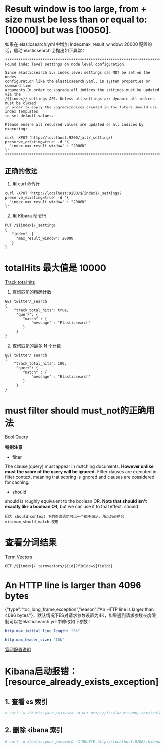 # Result window is too large, from + size must be less than or equal to: [10000] but was [10050].
如果在 elasticsearch.yml 中增加 index.max_result_window: 20000 配置的话，启动 elasticsearch 会抛出如下异常：
```
*************************************************************************************
Found index level settings on node level configuration.

Since elasticsearch 5.x index level settings can NOT be set on the nodes 
configuration like the elasticsearch.yaml, in system properties or command line 
arguments.In order to upgrade all indices the settings must be updated via the 
/${index}/_settings API. Unless all settings are dynamic all indices must be closed 
in order to apply the upgradeIndices created in the future should use index templates 
to set default values. 

Please ensure all required values are updated on all indices by executing: 

curl -XPUT 'http://localhost:9200/_all/_settings?preserve_existing=true' -d '{
  "index.max_result_window" : "20000"
}'
*************************************************************************************
```
## 正确的做法
1. 用 curl 命令行
```
curl -XPUT 'http://localhost:9200/${index}/_settings?preserve_existing=true' -d '{
  "index.max_result_window" : "20000"
}'
```

2. 用 Kibana 命令行
```
PUT /${index}/_settings
{
   "index": {
     "max_result_window": 20000
   }
}
```

# totalHits 最大值是 10000

[Track total hits](https://www.elastic.co/guide/en/elasticsearch/reference/current/search-request-track-total-hits.html "Elasticsearch Reference [7.2] » Track total hits")

1. 查询匹配的精确计数

```
GET twitter/_search
{
    "track_total_hits": true,
     "query": {
        "match" : {
            "message" : "Elasticsearch"
        }
     }
}
```

2. 查询匹配的最多 N 个计数

```
GET twitter/_search
{
    "track_total_hits": 100,
     "query": {
        "match" : {
            "message" : "Elasticsearch"
        }
     }
}
```

# must filter should must_not的正确用法
[Bool Query](https://www.elastic.co/guide/en/elasticsearch/reference/current/query-dsl-bool-query.html "Elasticsearch Reference [7.2] » Bool Query")

**特别注意**
- filter

The clause (query) must appear in matching documents. **However unlike must the score of the query will be ignored.** Filter clauses are executed in filter context, meaning that scoring is ignored and clauses are considered for caching.

- should

should is roughly equivalent to the boolean OR. **Note that should isn't exactly like a boolean OR,** but we can use it to that effect. 
should

```
因为 should context 下的查询语句可以一个都不满足，所以务必结合 minimum_should_match 使用
```

# 查看分词结果
[Term Vectors](https://www.elastic.co/guide/en/elasticsearch/reference/7.2/docs-termvectors.html "Elasticsearch Reference [7.2] » Term Vectors")

```
GET /${index}/_termvectors/${id}?fields=${fields}
```

# An HTTP line is larger than 4096 bytes

{"type":"too_long_frame_exception","reason":"An HTTP line is larger than 4096 bytes."}，默认情况下ES对请求参数设置为4K，如果遇到请求参数长度限制可以在elasticsearch.yml中修改如下参数：

```yml
http.max_initial_line_length: "8k"

http.max_header_size: "16k"
```

[官网配置说明](https://www.elastic.co/guide/en/elasticsearch/reference/current/modules-http.html)

# Kibana启动报错：[resource_already_exists_exception]
## 1. 查看 es 索引
```bash
# curl -u elastic:your_password -X GET http://localhost:9200/_cat/indices
```

## 2. 删除 kibana 索引
```bash
# curl -u elastic:your_password -X DELETE http://localhost:9200/.kibana*
```
